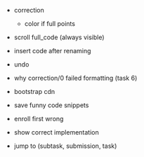 - correction
    - color if full points

- scroll full_code (always visible)
- insert code after renaming
- undo
- why correction/0 failed formatting (task 6)
- bootstrap cdn
- save funny code snippets
- enroll first wrong
- show correct implementation
- jump to (subtask, submission, task)